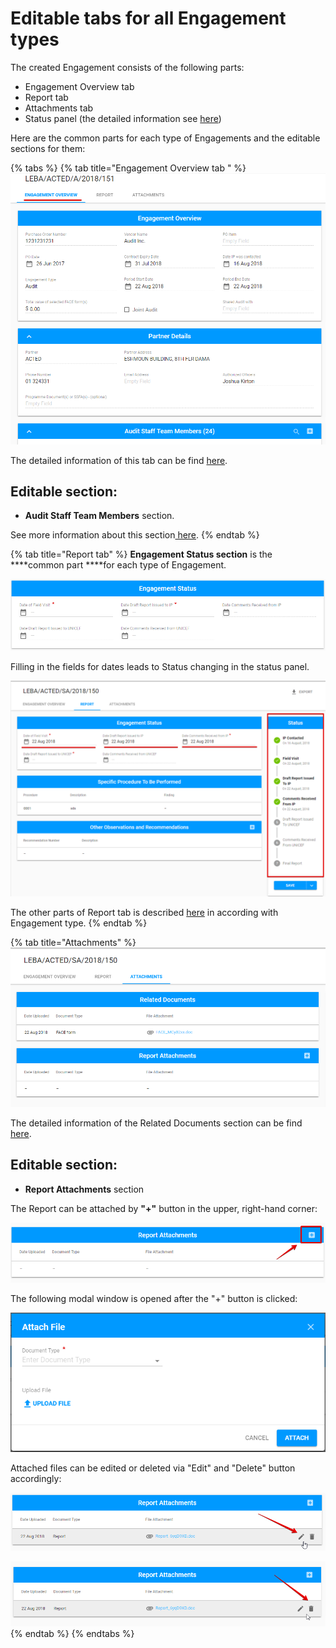 # Editable tabs for all Engagement types

The created Engagement consists of the following parts:

* Engagement Overview tab
* Report tab
* Attachments tab
* Status panel \(the detailed information see [here](../how-to-add-new-engagement/)\) 

Here are the common parts for each type of Engagements and the editable sections for them:

{% tabs %}
{% tab title="Engagement Overview tab " %}
![Engagement Overview tab](../../../.gitbook/assets/40.png)

The detailed information of this tab can be find [here](../how-to-add-new-engagement/). 

## Editable section:

* **Audit Staff Team Members** section.

See more information about this section[ here](../how-to-add-new-engagement/). 
{% endtab %}

{% tab title="Report tab" %}
**Engagement Status section** is the ****common part ****for each type of Engagement.

![Engagement Status section](../../../.gitbook/assets/42.png)

Filling in the fields for dates leads to Status changing in the status panel. 

![Engagement Status vs Status panel](../../../.gitbook/assets/43.png)

The other parts of Report tab is described [here](editable-tabs-for-each-engagement-type/) in according with Engagement type. 
{% endtab %}

{% tab title="Attachments" %}
![Attachments tab](../../../.gitbook/assets/44.png)

The detailed information of the Related Documents section can be find [here](../how-to-add-new-engagement/).

## Editable section:

* **Report Attachments** section

The Report can be attached by **"+"** button in the upper, right-hand corner: 

![Add button](../../../.gitbook/assets/45.png)

The following modal window is opened after the "+" button is clicked:

![Attach File modal window](../../../.gitbook/assets/46.png)

Attached files can be edited or deleted via "Edit" and "Delete" button accordingly:

![Edit button](../../../.gitbook/assets/47.png)

![Delete button ](../../../.gitbook/assets/48.png)
{% endtab %}
{% endtabs %}

## 

